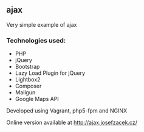## ajax

Very simple example of ajax

### Technologies used:

- PHP
- jQuery
- Bootstrap
- Lazy Load Plugin for jQuery
- Lightbox2
- Composer
- Mailgun
- Google Maps API
 
Developed using Vagrant, php5-fpm and NGINX

Online version available at http://ajax.josefzacek.cz/
